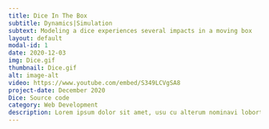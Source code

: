 ```yaml
---
title: Dice In The Box
subtitle: Dynamics|Simulation 
subtext: Modeling a dice experiences several impacts in a moving box
layout: default
modal-id: 1
date: 2020-12-03
img: Dice.gif
thumbnail: Dice.gif
alt: image-alt
video: https://www.youtube.com/embed/S349LCVgSA8
project-date: December 2020
Dice: Source code
category: Web Development
description: Lorem ipsum dolor sit amet, usu cu alterum nominavi lobortis. At duo novum diceret. Tantas apeirian vix et, usu sanctus postulant inciderint ut, populo diceret necessitatibus in vim. Cu eum dicam feugiat noluisse.
---
```

